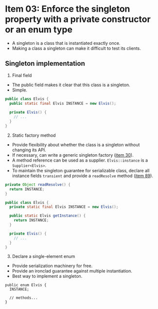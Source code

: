 # Item 03: Enforce the singleton property with a private constructor or an enum type

- A singleton is a class that is instantiated exactly once.
- Making a class a singleton can make it difficult to test its clients.

## Singleton implementation
1. Final field
- The public field makes it clear that this class is a singleton.
- Simple.

```java
public class Elvis {
  public static final Elvis INSTANCE = new Elvis();
  
  private Elvis() {
    // ...
  }
}
```


2. Static factory method
- Provide flexibility about whether the class is a singleton without changing its API.
- If necessary, can write a generic singleton factory ([item 30](item-30.md)).
- A method reference can be used as a supplier. `Elvis::instance` is a `Supplier<Elvis>`.
- To maintain the singleton guarantee for serializable class, declare all instance fields `transient` and provide a `readResolve` method ([item 89](item-89.md)).
```java
private Object readResolve() {
  return INSTANCE;
}
```

```java
public class Elvis {
  private static final Elvis INSTANCE = new Elvis();

  public static Elvis getInstance() {
    return INSTANCE;
  }

  private Elvis() {
    // ...
  }
}
```

3. Declare a single-element enum
- Provide serialization machinery for free.
- Provide an ironclad guarantee against multiple instantiation.
- Best way to implement a singleton.

```
public enum Elvis {
  INSTANCE;
  
  // methods...
}
```
